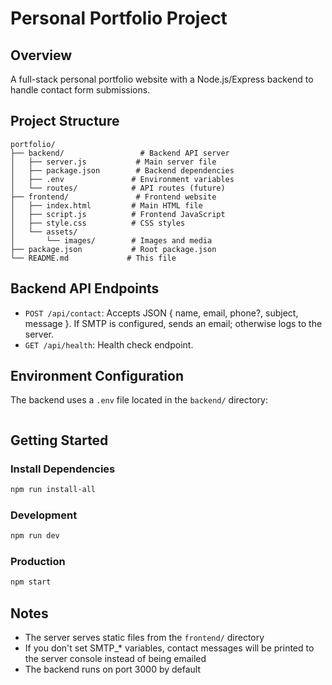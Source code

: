 # Personal Portfolio Project

## Overview
A full-stack personal portfolio website with a Node.js/Express backend to handle contact form submissions.

## Project Structure
```
portfolio/
├── backend/                 # Backend API server
│   ├── server.js           # Main server file
│   ├── package.json        # Backend dependencies
│   ├── .env               # Environment variables
│   └── routes/            # API routes (future)
├── frontend/               # Frontend website
│   ├── index.html         # Main HTML file
│   ├── script.js          # Frontend JavaScript
│   ├── style.css          # CSS styles
│   └── assets/
│       └── images/        # Images and media
├── package.json           # Root package.json
└── README.md             # This file
```

## Backend API Endpoints
- `POST /api/contact`: Accepts JSON { name, email, phone?, subject, message }. If SMTP is configured, sends an email; otherwise logs to the server.
- `GET /api/health`: Health check endpoint.

## Environment Configuration
The backend uses a `.env` file located in the `backend/` directory:

```env classified
```

## Getting Started

### Install Dependencies
```bash
npm run install-all
```

### Development
```bash
npm run dev
```

### Production
```bash
npm start
```

## Notes
- The server serves static files from the `frontend/` directory
- If you don't set SMTP_* variables, contact messages will be printed to the server console instead of being emailed
- The backend runs on port 3000 by default

